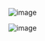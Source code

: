 ![image](https://user-images.githubusercontent.com/57319180/148513475-7ff47e52-442c-4b17-bb19-70ea585f7531.png)

![image](https://user-images.githubusercontent.com/57319180/148513215-5542e4d7-3877-4387-8f31-43959dad802c.png)
